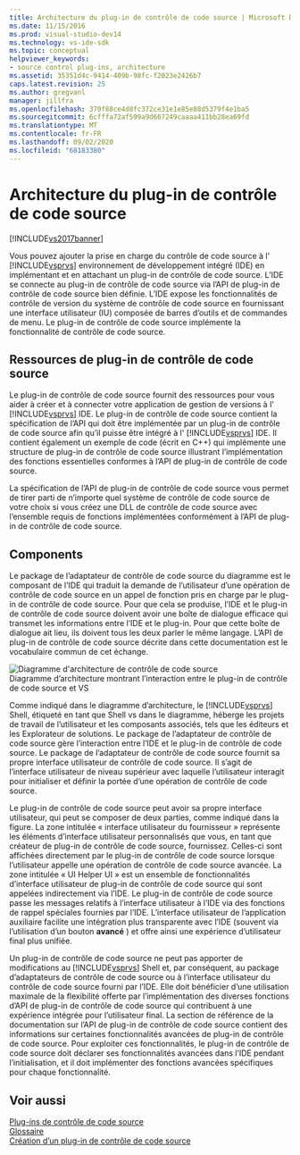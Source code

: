 ```yaml
---
title: Architecture du plug-in de contrôle de code source | Microsoft Docs
ms.date: 11/15/2016
ms.prod: visual-studio-dev14
ms.technology: vs-ide-sdk
ms.topic: conceptual
helpviewer_keywords:
- source control plug-ins, architecture
ms.assetid: 35351d4c-9414-409b-98fc-f2023e2426b7
caps.latest.revision: 25
ms.author: gregvanl
manager: jillfra
ms.openlocfilehash: 370f88ce4d8fc372ce31e1e85e88d5379f4e1ba5
ms.sourcegitcommit: 6cfffa72af599a9d667249caaaa411bb28ea69fd
ms.translationtype: MT
ms.contentlocale: fr-FR
ms.lasthandoff: 09/02/2020
ms.locfileid: "68183380"
---
```

# <a name="source-control-plug-in-architecture"></a>Architecture du plug-in de contrôle de code source
[!INCLUDE[vs2017banner](../../includes/vs2017banner.md)]

Vous pouvez ajouter la prise en charge du contrôle de code source à l' [!INCLUDE[vsprvs](../../includes/vsprvs-md.md)] environnement de développement intégré (IDE) en implémentant et en attachant un plug-in de contrôle de code source. L’IDE se connecte au plug-in de contrôle de code source via l’API de plug-in de contrôle de code source bien définie. L’IDE expose les fonctionnalités de contrôle de version du système de contrôle de code source en fournissant une interface utilisateur (IU) composée de barres d’outils et de commandes de menu. Le plug-in de contrôle de code source implémente la fonctionnalité de contrôle de code source.  
  
## <a name="source-control-plug-in-resources"></a>Ressources de plug-in de contrôle de code source  
 Le plug-in de contrôle de code source fournit des ressources pour vous aider à créer et à connecter votre application de gestion de versions à l' [!INCLUDE[vsprvs](../../includes/vsprvs-md.md)] IDE. Le plug-in de contrôle de code source contient la spécification de l’API qui doit être implémentée par un plug-in de contrôle de code source afin qu’il puisse être intégré à l' [!INCLUDE[vsprvs](../../includes/vsprvs-md.md)] IDE. Il contient également un exemple de code (écrit en C++) qui implémente une structure de plug-in de contrôle de code source illustrant l’implémentation des fonctions essentielles conformes à l’API de plug-in de contrôle de code source.  
  
 La spécification de l’API de plug-in de contrôle de code source vous permet de tirer parti de n’importe quel système de contrôle de code source de votre choix si vous créez une DLL de contrôle de code source avec l’ensemble requis de fonctions implémentées conformément à l’API de plug-in de contrôle de code source.  
  
## <a name="components"></a>Components  
 Le package de l’adaptateur de contrôle de code source du diagramme est le composant de l’IDE qui traduit la demande de l’utilisateur d’une opération de contrôle de code source en un appel de fonction pris en charge par le plug-in de contrôle de code source. Pour que cela se produise, l’IDE et le plug-in de contrôle de code source doivent avoir une boîte de dialogue efficace qui transmet les informations entre l’IDE et le plug-in. Pour que cette boîte de dialogue ait lieu, ils doivent tous les deux parler le même langage. L’API de plug-in de contrôle de code source décrite dans cette documentation est le vocabulaire commun de cet échange.  
  
 ![Diagramme d'architecture de contrôle de code source](../../extensibility/internals/media/vs-sccsdk-plug-in-arch.gif "vs_sccsdk_plug_in_arch")  
Diagramme d’architecture montrant l’interaction entre le plug-in de contrôle de code source et VS  
  
 Comme indiqué dans le diagramme d’architecture, le [!INCLUDE[vsprvs](../../includes/vsprvs-md.md)] Shell, étiqueté en tant que Shell vs dans le diagramme, héberge les projets de travail de l’utilisateur et les composants associés, tels que les éditeurs et les Explorateur de solutions. Le package de l’adaptateur de contrôle de code source gère l’interaction entre l’IDE et le plug-in de contrôle de code source. Le package de l’adaptateur de contrôle de code source fournit sa propre interface utilisateur de contrôle de code source. Il s’agit de l’interface utilisateur de niveau supérieur avec laquelle l’utilisateur interagit pour initialiser et définir la portée d’une opération de contrôle de code source.  
  
 Le plug-in de contrôle de code source peut avoir sa propre interface utilisateur, qui peut se composer de deux parties, comme indiqué dans la figure. La zone intitulée « interface utilisateur du fournisseur » représente les éléments d’interface utilisateur personnalisés que vous, en tant que créateur de plug-in de contrôle de code source, fournissez. Celles-ci sont affichées directement par le plug-in de contrôle de code source lorsque l’utilisateur appelle une opération de contrôle de code source avancée. La zone intitulée « UI Helper UI » est un ensemble de fonctionnalités d’interface utilisateur de plug-in de contrôle de code source qui sont appelées indirectement via l’IDE. Le plug-in de contrôle de code source passe les messages relatifs à l’interface utilisateur à l’IDE via des fonctions de rappel spéciales fournies par l’IDE. L’interface utilisateur de l’application auxiliaire facilite une intégration plus transparente avec l’IDE (souvent via l’utilisation d’un bouton **avancé** ) et offre ainsi une expérience d’utilisateur final plus unifiée.  
  
 Un plug-in de contrôle de code source ne peut pas apporter de modifications au [!INCLUDE[vsprvs](../../includes/vsprvs-md.md)] Shell et, par conséquent, au package d’adaptateurs de contrôle de code source ou à l’interface utilisateur du contrôle de code source fourni par l’IDE. Elle doit bénéficier d’une utilisation maximale de la flexibilité offerte par l’implémentation des diverses fonctions d’API de plug-in de contrôle de code source qui contribuent à une expérience intégrée pour l’utilisateur final. La section de référence de la documentation sur l’API de plug-in de contrôle de code source contient des informations sur certaines fonctionnalités avancées de plug-in de contrôle de code source. Pour exploiter ces fonctionnalités, le plug-in de contrôle de code source doit déclarer ses fonctionnalités avancées dans l’IDE pendant l’initialisation, et il doit implémenter des fonctions avancées spécifiques pour chaque fonctionnalité.  
  
## <a name="see-also"></a>Voir aussi  
 [Plug-ins de contrôle de code source](../../extensibility/source-control-plug-ins.md)   
 [Glossaire](../../extensibility/source-control-plug-in-glossary.md)   
 [Création d’un plug-in de contrôle de code source](../../extensibility/internals/creating-a-source-control-plug-in.md)

